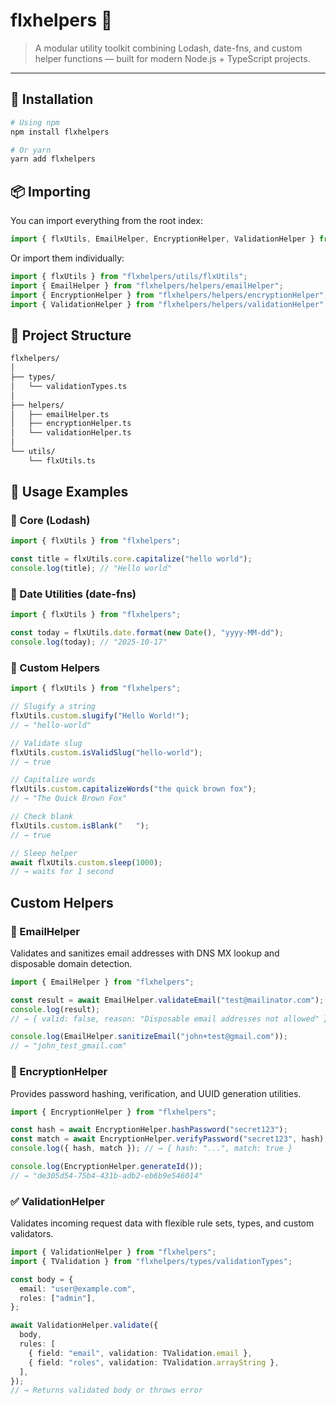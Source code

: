 # flxhelpers 🧠
> A modular utility toolkit combining Lodash, date-fns, and custom helper functions — built for modern Node.js + TypeScript projects.

---

## 🚀 Installation

```bash
# Using npm
npm install flxhelpers

# Or yarn
yarn add flxhelpers
```

## 📦 Importing

You can import everything from the root index:

```typescript
import { flxUtils, EmailHelper, EncryptionHelper, ValidationHelper } from "flxhelpers";
```

Or import them individually:

```typescript
import { flxUtils } from "flxhelpers/utils/flxUtils";
import { EmailHelper } from "flxhelpers/helpers/emailHelper";
import { EncryptionHelper } from "flxhelpers/helpers/encryptionHelper";
import { ValidationHelper } from "flxhelpers/helpers/validationHelper";
```

## 🧩 Project Structure

```bash
flxhelpers/
│
├── types/
│   └── validationTypes.ts
│
├── helpers/
│   ├── emailHelper.ts
│   ├── encryptionHelper.ts
│   └── validationHelper.ts
│
└── utils/
    └── flxUtils.ts
```

## 🧠 Usage Examples

### 🔹 Core (Lodash)

```typescript
import { flxUtils } from "flxhelpers";

const title = flxUtils.core.capitalize("hello world");
console.log(title); // "Hello world"
```

### 🔹 Date Utilities (date-fns)

```typescript
import { flxUtils } from "flxhelpers";

const today = flxUtils.date.format(new Date(), "yyyy-MM-dd");
console.log(today); // "2025-10-17"
```

### 🔹 Custom Helpers

```typescript
import { flxUtils } from "flxhelpers";

// Slugify a string
flxUtils.custom.slugify("Hello World!");
// → "hello-world"

// Validate slug
flxUtils.custom.isValidSlug("hello-world");
// → true

// Capitalize words
flxUtils.custom.capitalizeWords("the quick brown fox");
// → "The Quick Brown Fox"

// Check blank
flxUtils.custom.isBlank("   ");
// → true

// Sleep helper
await flxUtils.custom.sleep(1000);
// → waits for 1 second
```

## Custom Helpers

### 📧 EmailHelper

Validates and sanitizes email addresses with DNS MX lookup and disposable domain detection.

```typescript
import { EmailHelper } from "flxhelpers";

const result = await EmailHelper.validateEmail("test@mailinator.com");
console.log(result);
// → { valid: false, reason: "Disposable email addresses not allowed" }

console.log(EmailHelper.sanitizeEmail("john+test@gmail.com"));
// → "john_test_gmail.com"
```

### 🔐 EncryptionHelper

Provides password hashing, verification, and UUID generation utilities.

```typescript
import { EncryptionHelper } from "flxhelpers";

const hash = await EncryptionHelper.hashPassword("secret123");
const match = await EncryptionHelper.verifyPassword("secret123", hash);
console.log({ hash, match }); // → { hash: "...", match: true }

console.log(EncryptionHelper.generateId()); 
// → "de305d54-75b4-431b-adb2-eb6b9e546014"
```

### ✅ ValidationHelper

Validates incoming request data with flexible rule sets, types, and custom validators.

```typescript
import { ValidationHelper } from "flxhelpers";
import { TValidation } from "flxhelpers/types/validationTypes";

const body = {
  email: "user@example.com",
  roles: ["admin"],
};

await ValidationHelper.validate({
  body,
  rules: [
    { field: "email", validation: TValidation.email },
    { field: "roles", validation: TValidation.arrayString },
  ],
});
// → Returns validated body or throws error
```


